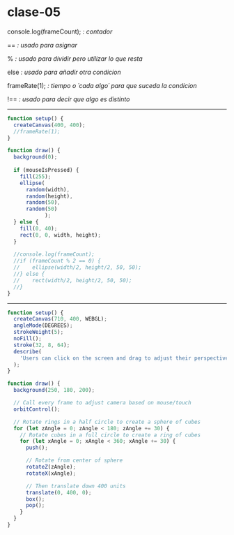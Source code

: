 # clase-05

console.log(frameCount); _: contador_

== _: usado para asignar_

% _: usado para dividir pero utilizar lo que resta_

else _: usado para añadir otra condicion_

frameRate(1); _: tiempo o ´cada algo´ para que suceda la condicion_

!== _: usado para decir que algo es distinto_

-------------------------------------------------------------

```javascript
function setup() {
  createCanvas(400, 400);
  //frameRate(1);
}

function draw() {
  background(0);
  
  if (mouseIsPressed) {
    fill(255);
    ellipse(
      random(width),
      random(height),
      random(50),
      random(50)
            );
  } else {
    fill(0, 40);
    rect(0, 0, width, height);
  }
  
  //console.log(frameCount);
  //if (frameCount % 2 == 0) {
  //    ellipse(width/2, height/2, 50, 50);
  //} else {
  //    rect(width/2, height/2, 50, 50);
  //}
}
```
-----------------------------

```javascript
function setup() {
  createCanvas(710, 400, WEBGL);
  angleMode(DEGREES);
  strokeWeight(5);
  noFill();
  stroke(32, 8, 64);
  describe(
    'Users can click on the screen and drag to adjust their perspective in 3D space. The space contains a sphere of dark purple cubes on a light pink background.'
  );
}

function draw() {
  background(250, 180, 200);

  // Call every frame to adjust camera based on mouse/touch
  orbitControl();

  // Rotate rings in a half circle to create a sphere of cubes
  for (let zAngle = 0; zAngle < 180; zAngle += 30) {
    // Rotate cubes in a full circle to create a ring of cubes
    for (let xAngle = 0; xAngle < 360; xAngle += 30) {
      push();

      // Rotate from center of sphere
      rotateZ(zAngle);
      rotateX(xAngle);

      // Then translate down 400 units
      translate(0, 400, 0);
      box();
      pop();
    }
  }
}
```
